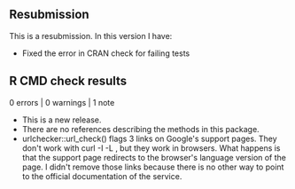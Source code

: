 ## Resubmission

This is a resubmission. In this version I have:

* Fixed the error in CRAN check for failing tests

## R CMD check results

0 errors | 0 warnings | 1 note

* This is a new release.
* There are no references describing the methods in this package.
* urlchecker::url_check() flags 3 links on Google's support pages. They don't work with curl -I -L <link>, but they work in browsers. What happens is that the support page redirects to the browser's language version of the page. I didn't remove those links because there is no other way to point to the official documentation of the service.
